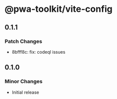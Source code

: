 # @pwa-toolkit/vite-config

## 0.1.1

### Patch Changes

- 8bfff8c: fix: codeql issues

## 0.1.0

### Minor Changes

- Initial release

